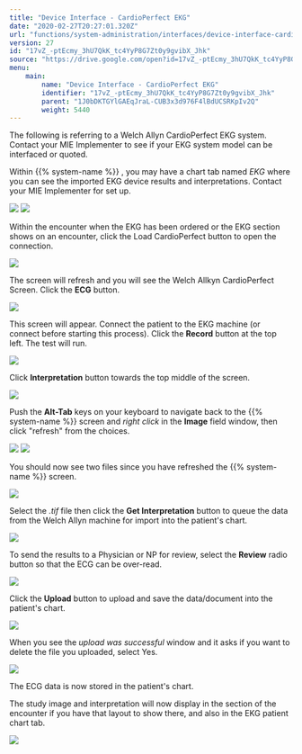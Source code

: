 ```yaml
---
title: "Device Interface - CardioPerfect EKG"
date: "2020-02-27T20:27:01.320Z"
url: "functions/system-administration/interfaces/device-interface-cardioperfect-ekg.html"
version: 27
id: "17vZ_-ptEcmy_3hU7QkK_tc4YyP8G7Zt0y9gvibX_Jhk"
source: "https://drive.google.com/open?id=17vZ_-ptEcmy_3hU7QkK_tc4YyP8G7Zt0y9gvibX_Jhk"
menu:
    main:
        name: "Device Interface - CardioPerfect EKG"
        identifier: "17vZ_-ptEcmy_3hU7QkK_tc4YyP8G7Zt0y9gvibX_Jhk"
        parent: "1J0bDKTGYlGAEqJraL-CUB3x3d976F4lBdUCSRKpIv2Q"
        weight: 5440
---
```

The following is referring to a Welch Allyn CardioPerfect EKG system. Contact your MIE Implementer to see if your EKG system model can be interfaced or quoted.

Within {{% system-name %}} , you may have a chart tab named *EKG* where you can see the imported EKG device results and interpretations. Contact your MIE Implementer for set up.

![](device-interface-cardioperfect-ekg.images/image1.png) ![](device-interface-cardioperfect-ekg.images/image2.png)

Within the encounter when the EKG has been ordered or the EKG section shows on an encounter, click the Load CardioPerfect button to open the connection.

![](device-interface-cardioperfect-ekg.images/image3.png)

The screen will refresh and you will see the Welch Allkyn CardioPerfect Screen. Click the **ECG** button.

![](device-interface-cardioperfect-ekg.images/image4.png)

This screen will appear. Connect the patient to the EKG machine (or connect before starting this process). Click the **Record** button at the top left. The test will run.

![](device-interface-cardioperfect-ekg.images/image5.png)

Click **Interpretation** button towards the top middle of the screen.

![](device-interface-cardioperfect-ekg.images/image6.png)

Push the **Alt-Tab** keys on your keyboard to navigate back to the {{% system-name %}} screen and *right click* in the **Image** field window, then click "refresh" from the choices.

![](device-interface-cardioperfect-ekg.images/image7.png) ![](device-interface-cardioperfect-ekg.images/image8.png)

You should now see two files since you have refreshed the {{% system-name %}} screen.

![](device-interface-cardioperfect-ekg.images/image9.png)

Select the *.tif* file then click the **Get Interpretation** button to queue the data from the Welch Allyn machine for import into the patient's chart.

![](device-interface-cardioperfect-ekg.images/image10.png)

To send the results to a Physician or NP for review, select the **Review** radio button so that the ECG can be over-read.

![](device-interface-cardioperfect-ekg.images/image11.png)

Click the **Upload** button to upload and save the data/document into the patient's chart.

![](device-interface-cardioperfect-ekg.images/image12.png)

When you see the *upload was successful* window and it asks if you want to delete the file you uploaded, select Yes.

![](device-interface-cardioperfect-ekg.images/image13.png)

The ECG data is now stored in the patient's chart.

The study image and interpretation will now display in the section of the encounter if you have that layout to show there, and also in the EKG patient chart tab.

![](device-interface-cardioperfect-ekg.images/image14.png)

